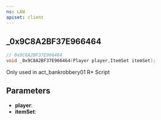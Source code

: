 ```yaml
---
ns: LAW
apiset: client
---
```

## _0x9C8A2BF37E966464

```c
// 0x9C8A2BF37E966464
void _0x9C8A2BF37E966464(Player player,ItemSet itemSet);
```

Only used in act_bankrobbery01 R* Script

## Parameters
* **player**:
* **itemSet**: